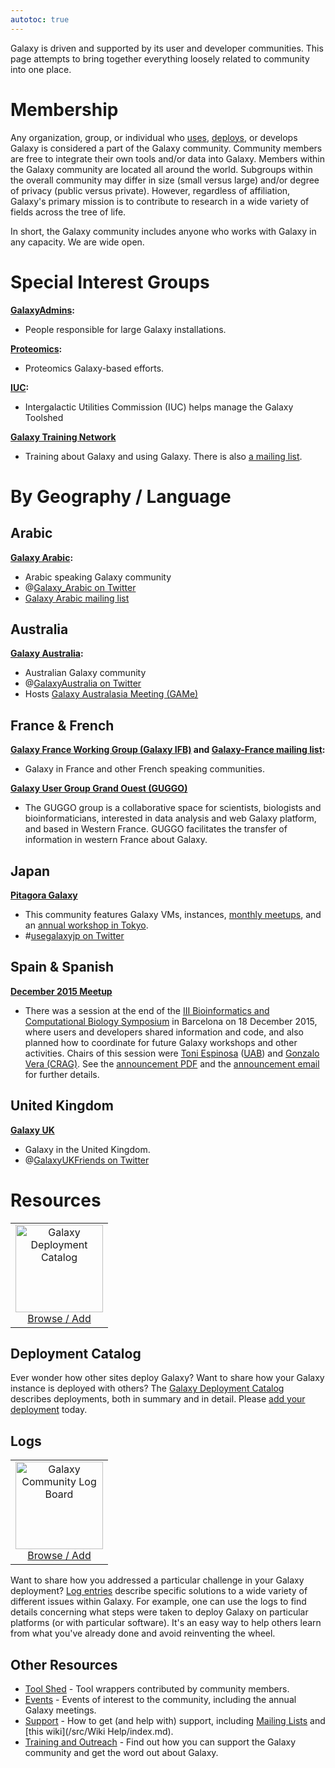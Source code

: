 ```yaml
---
autotoc: true
---
```

Galaxy is driven and supported by its user and developer communities.  This page attempts to bring together everything loosely related to community into one place.

<div class='right'></div>

# Membership

Any organization, group, or individual who [uses](/src/Learn/index.md), [deploys](/src/Admin/index.md), or develops Galaxy is considered a part of the Galaxy community.  Community members are free to integrate their own tools and/or data into Galaxy.  Members within the Galaxy community are located all around the world.  Subgroups within the overall community may differ in size (small versus large) and/or degree of privacy (public versus private).  However, regardless of affiliation, Galaxy's primary mission is to contribute to research in a wide variety of fields across the tree of life.    

In short, the Galaxy community includes anyone who works with Galaxy in any capacity.  We are wide open.

# Special Interest Groups

 **[GalaxyAdmins](/src/Community/GalaxyAdmins/index.md):**
* People responsible for large Galaxy installations. 

 **[Proteomics](/src/Proteomics/index.md):**
* Proteomics Galaxy-based efforts.

 **[IUC](/src/IUC/index.md):**
* Intergalactic Utilities Commission (IUC) helps manage the Galaxy Toolshed

 **[Galaxy Training Network](/src/Teach/GTN/index.md)**
* Training about Galaxy and using Galaxy.  There is also [a mailing list](http://galaxy-training-mailing-list-archive.35427.n7.nabble.com/).

# By Geography / Language

## Arabic

 **[Galaxy Arabic](/src/Community/Arabic/index.md):**
* Arabic speaking Galaxy community
* @[Galaxy_Arabic on Twitter](http://twitter.com/galaxy_arabic)
* [Galaxy Arabic mailing list](https://lists.galaxyproject.org/listinfo/galaxy-arabic)

## Australia

 **[Galaxy Australia](https://www.embl-abr.org.au/galaxyaustralia/):**
* Australian Galaxy community
* @[GalaxyAustralia on Twitter](http://twitter.com/galaxyaustralia)
* Hosts [Galaxy Australasia Meeting (GAMe)](https://www.embl-abr.org.au/game2017/)

## France & French

 **[Galaxy France Working Group (Galaxy IFB)](http://www.france-bioinformatique.fr/fr/groupes-de-travail/galaxy) and [Galaxy-France mailing list](http://france.list.galaxyproject.org/):**
* Galaxy in France and other French speaking communities.

 **[Galaxy User Group Grand Ouest (GUGGO)](https://www.e-biogenouest.org/groups/guggo/)**
* The GUGGO group is a collaborative space for scientists, biologists and bioinformaticians, interested in data analysis and web Galaxy platform, and based in Western France.  GUGGO facilitates the transfer of information in western France about Galaxy.

## Japan

 **[Pitagora Galaxy](http://www.pitagora-galaxy.org/)**
* This community features Galaxy VMs, instances, [monthly meetups](http://wiki.pitagora-galaxy.org/wiki/index.php/Events#Meetup_2), and an [annual workshop in Tokyo](http://wiki.pitagora-galaxy.org/wiki/index.php/Galaxy_Workshop_Tokyo_2016).
* #[usegalaxyjp on Twitter](https://twitter.com/hashtag/usegalaxyjp)

## Spain & Spanish

 **[December 2015 Meetup](http://scb.iec.cat/wp-content/uploads/2015/11/jdB2015_anunci_.pdf)**
* There was a session at the end of the [III Bioinformatics and Computational Biology Symposium](http://scb.iec.cat/wp-content/uploads/2015/11/jdB2015_anunci_.pdf) in Barcelona on 18 December 2015, where users and developers shared information and code, and also planned how to coordinate for future Galaxy workshops and other activities. Chairs of this session were [Toni Espinosa](http://grupsderecerca.uab.cat/hpca4se/en/content/antonio-espinosa-morales) ([UAB](http://www.uab.cat/)) and [Gonzalo Vera (CRAG)](http://www.cragenomica.es/staff/detail/gonzalo-vera). See the [announcement PDF](http://scb.iec.cat/wp-content/uploads/2015/11/jdB2015_anunci_.pdf) and the [announcement email](http://bit.ly/1Xsad8D) for further details.

## United Kingdom

 **[Galaxy UK](http://galaxy-community.org.uk/)**
* Galaxy in the United Kingdom.
* @[GalaxyUKFriends on Twitter](http://twitter.com/galaxyukfriends)

# Resources

<div class='right'>
<table>
  <tr>
    <td style=" text-align: center;"> <a href='/src/Community/Deployments/index.md'><img src="/src/images/Logos/GalaxyDeploymentCatalog200.png" alt="Galaxy Deployment Catalog" width="140" /></a><br /><a href='/src/Community/Deployments/index.md'>Browse / Add</a></td>
  </tr>
</table>

</div>

## Deployment Catalog

Ever wonder how other sites deploy Galaxy?  Want to share how your Galaxy instance is deployed with others?  The [Galaxy Deployment Catalog](/src/Community/Deployments/index.md) describes deployments, both in summary and in detail.  Please [add your deployment](/src/Community/Deployments/index.md) today.


## Logs

<div class='right'>
<table>
  <tr>
    <td style=" text-align: center;"> <a href='/src/Community/Logs/index.md'><img src="/src/images/Logos/LogBoardWText200.png" alt="Galaxy Community Log Board" width="140" /></a><br /><a href='/src/Community/Logs/index.md'>Browse / Add</a> </td>
  </tr>
</table>

</div>

Want to share how you addressed a particular challenge in your Galaxy deployment?  [Log entries](/src/Community/Logs/index.md) describe specific solutions to a wide variety of different issues within Galaxy. For example, one can use the logs to find details concerning what steps were taken to deploy Galaxy on particular platforms (or with particular software). It's an easy way to help others learn from what you've already done and avoid reinventing the wheel.


## Other Resources

* [Tool Shed](/src/ToolShed/index.md) - Tool wrappers contributed by community members.
* [Events](/src/events/index.md) - Events of interest to the community, including the annual Galaxy meetings.
* [Support](/src/support/index.md) - How to get (and help with) support, including [Mailing Lists](/src/MailingLists/index.md) and [this wiki](/src/Wiki Help/index.md).
* [Training and Outreach](/src/Outreach/index.md) - Find out how you can support the Galaxy community and get the word out about Galaxy.

